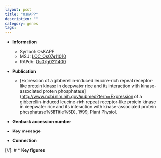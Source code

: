 ```yaml
---
layout: post
title: "OsKAPP"
description: ""
category: genes
tags: 
---
```


* **Information**  
    + Symbol: OsKAPP  
    + MSU: [LOC_Os07g11010](http://rice.plantbiology.msu.edu/cgi-bin/ORF_infopage.cgi?orf=LOC_Os07g11010)  
    + RAPdb: [Os07g0211400](http://rapdb.dna.affrc.go.jp/viewer/gbrowse_details/irgsp1?name=Os07g0211400)  

* **Publication**  
    + [Expression of a gibberellin-induced leucine-rich repeat receptor-like protein kinase in deepwater rice and its interaction with kinase-associated protein phosphatase](http://www.ncbi.nlm.nih.gov/pubmed?term=Expression of a gibberellin-induced leucine-rich repeat receptor-like protein kinase in deepwater rice and its interaction with kinase-associated protein phosphatase%5BTitle%5D), 1999, Plant Physiol.

* **Genbank accession number**  

* **Key message**  

* **Connection**  

[//]: # * **Key figures**  


